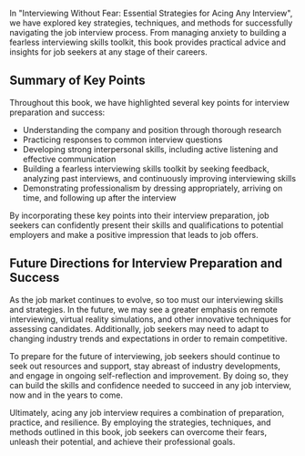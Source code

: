 
In "Interviewing Without Fear: Essential Strategies for Acing Any Interview", we have explored key strategies, techniques, and methods for successfully navigating the job interview process. From managing anxiety to building a fearless interviewing skills toolkit, this book provides practical advice and insights for job seekers at any stage of their careers.

Summary of Key Points
---------------------

Throughout this book, we have highlighted several key points for interview preparation and success:

* Understanding the company and position through thorough research
* Practicing responses to common interview questions
* Developing strong interpersonal skills, including active listening and effective communication
* Building a fearless interviewing skills toolkit by seeking feedback, analyzing past interviews, and continuously improving interviewing skills
* Demonstrating professionalism by dressing appropriately, arriving on time, and following up after the interview

By incorporating these key points into their interview preparation, job seekers can confidently present their skills and qualifications to potential employers and make a positive impression that leads to job offers.

Future Directions for Interview Preparation and Success
-------------------------------------------------------

As the job market continues to evolve, so too must our interviewing skills and strategies. In the future, we may see a greater emphasis on remote interviewing, virtual reality simulations, and other innovative techniques for assessing candidates. Additionally, job seekers may need to adapt to changing industry trends and expectations in order to remain competitive.

To prepare for the future of interviewing, job seekers should continue to seek out resources and support, stay abreast of industry developments, and engage in ongoing self-reflection and improvement. By doing so, they can build the skills and confidence needed to succeed in any job interview, now and in the years to come.

Ultimately, acing any job interview requires a combination of preparation, practice, and resilience. By employing the strategies, techniques, and methods outlined in this book, job seekers can overcome their fears, unleash their potential, and achieve their professional goals.
